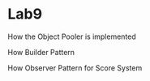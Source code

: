 # Lab9
How the Object Pooler is implemented

How Builder Pattern 

How Observer Pattern for Score System